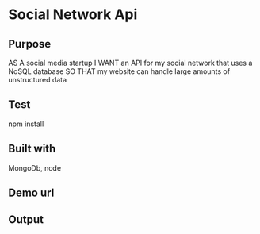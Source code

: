# Social Network Api
## Purpose
AS A social media startup
I WANT an API for my social network that uses a NoSQL database
SO THAT my website can handle large amounts of unstructured data
## Test
npm install
## Built with
MongoDb, node
## Demo url

## Output
